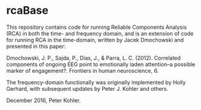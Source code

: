 # rcaBase
This repository contains code for running Reliable Components Analysis (RCA) in both the time- and frequency domain, and is an extension of code for running RCA in the time-domain, written by Jacek Dmochowski and presented in this paper:

Dmochowski, J. P., Sajda, P., Dias, J., & Parra, L. C. (2012). Correlated components of ongoing EEG point to emotionally laden attention–a possible marker of engagement?. Frontiers in human neuroscience, 6.

The frequency-domain functionally was originally implemented by Holly Gerhard, with subsequent updates by Peter J. Kohler and others. 

December 2016, Peter Kohler. 

